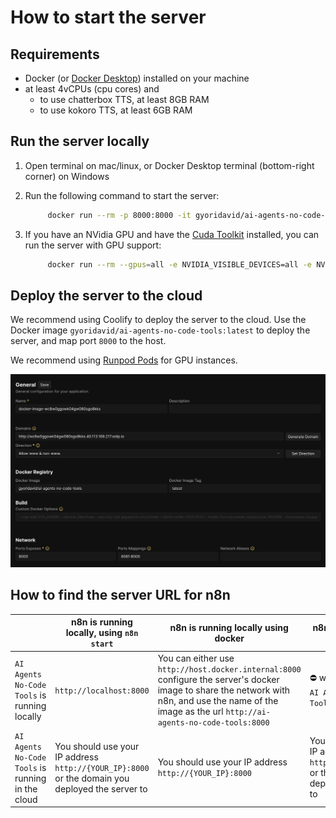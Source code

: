 # How to start the server

## Requirements

- Docker (or [Docker Desktop](https://docs.docker.com/desktop/)) installed on your machine
- at least 4vCPUs (cpu cores) and
  - to use chatterbox TTS, at least 8GB RAM
  - to use kokoro TTS, at least 6GB RAM

## Run the server locally

1. Open terminal on mac/linux, or Docker Desktop terminal (bottom-right corner) on Windows
2. Run the following command to start the server:

   ```bash
        docker run --rm -p 8000:8000 -it gyoridavid/ai-agents-no-code-tools:latest
   ```

3. If you have an NVidia GPU and have the [Cuda Toolkit](https://developer.nvidia.com/cuda-toolkit) installed, you can run the server with GPU support:

   ```bash
        docker run --rm --gpus=all -e NVIDIA_VISIBLE_DEVICES=all -e NVIDIA_DRIVER_CAPABILITIES=all -p 8000:8000 -it gyoridavid/ai-agents-no-code-tools:latest-cuda
   ```

## Deploy the server to the cloud

We recommend using Coolify to deploy the server to the cloud. Use the Docker image `gyoridavid/ai-agents-no-code-tools:latest` to deploy the server, and map port `8000` to the host.

We recommend using [Runpod Pods](https://runpod.io?ref=2zyvy637) for GPU instances.

![alt text](coolify.png)

## How to find the server URL for n8n

|                                                   | n8n is running locally, using `n8n start`                                                       | n8n is running locally using docker                                                                                                                                                                     | n8n is running in the cloud                                                                      |
| ------------------------------------------------- | ----------------------------------------------------------------------------------------------- | ------------------------------------------------------------------------------------------------------------------------------------------------------------------------------------------------------- | ------------------------------------------------------------------------------------------------ |
| `AI Agents No-Code Tools` is running locally      | `http://localhost:8000`                                                                         | You can either use `http://host.docker.internal:8000` configure the server's docker image to share the network with n8n, and use the name of the image as the url `http://ai-agents-no-code-tools:8000` | ⛔ won’t work - deploy `AI Agents No-Code Tools` to the cloud                                    |
| `AI Agents No-Code Tools` is running in the cloud | You should use your IP address `http://{YOUR_IP}:8000` or the domain you deployed the server to | You should use your IP address `http://{YOUR_IP}:8000`                                                                                                                                                  | You should use your IP address `http://{YOUR_IP}:8000` or the domain you deployed the service to |
